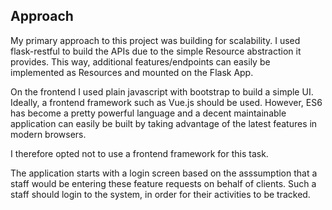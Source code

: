## Approach
My primary approach to this project was building for scalability.
I used flask-restful to build the APIs due to the simple Resource abstraction it provides.
This way, additional features/endpoints can easily be implemented as Resources and mounted on the Flask App.

On the frontend I used plain javascript with bootstrap to build a simple UI. Ideally, a frontend framework such as Vue.js should be used. However, ES6 has become a pretty powerful language and a decent maintainable application can easily be built by taking advantage of the latest features in modern browsers.

I therefore opted not to use a frontend framework for this task.

The application starts with a login screen based on the asssumption that a staff would be entering these feature requests on behalf of clients. Such a staff should login to the system, in order for their activities to be tracked.